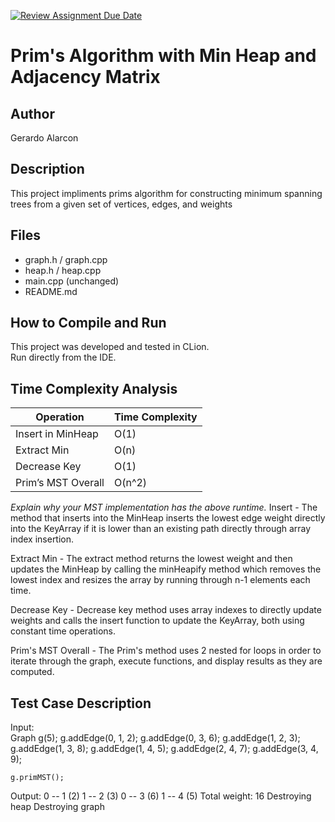 [![Review Assignment Due Date](https://classroom.github.com/assets/deadline-readme-button-22041afd0340ce965d47ae6ef1cefeee28c7c493a6346c4f15d667ab976d596c.svg)](https://classroom.github.com/a/K_t6ffJX)
# Prim's Algorithm with Min Heap and Adjacency Matrix

## Author
Gerardo Alarcon

## Description
This project impliments prims algorithm for
constructing minimum spanning trees from
a given set of vertices, edges, and weights

## Files
- graph.h / graph.cpp
- heap.h / heap.cpp
- main.cpp (unchanged)
- README.md

## How to Compile and Run
This project was developed and tested in CLion.  
Run directly from the IDE.

## Time Complexity Analysis


| Operation            | Time Complexity   |
|----------------------|-------------------|
| Insert in MinHeap    |      O(1)         |
| Extract Min          |      O(n)         |
| Decrease Key         |      O(1)         |
| Prim’s MST Overall   |      O(n^2)       |

_Explain why your MST implementation has the above runtime._
Insert - The method that inserts into the MinHeap
inserts the lowest edge weight directly into the
KeyArray if it is lower than an existing path 
directly through array index insertion.


Extract Min - The extract method returns the 
lowest weight and then updates the MinHeap
by calling the minHeapify method which
removes the lowest index and resizes the array
by running through n-1 elements each time.

Decrease Key - Decrease key method uses
array indexes to directly update weights
and calls the insert function to update
the KeyArray, both using constant time
operations.

Prim's MST Overall - The Prim's method
uses 2 nested for loops in order to 
iterate through the graph, execute
functions, and display results
as they are computed.

## Test Case Description

Input:  
    Graph g(5);
    g.addEdge(0, 1, 2);
    g.addEdge(0, 3, 6);
    g.addEdge(1, 2, 3);
    g.addEdge(1, 3, 8);
    g.addEdge(1, 4, 5);
    g.addEdge(2, 4, 7);
    g.addEdge(3, 4, 9);

    g.primMST();

Output:
0 -- 1 (2)
1 -- 2 (3)
0 -- 3 (6)
1 -- 4 (5)
Total weight: 16
Destroying heap
Destroying graph
